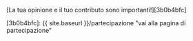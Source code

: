 [La tua opinione e il tuo contributo sono importanti!][3b0b4bfc]

  [3b0b4bfc]: {{ site.baseurl }}/partecipazione "vai alla pagina di partecipazione"
